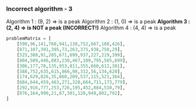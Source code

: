 ### Incorrect algorithm - 3

Algorithm 1 : (9, 2) => is a peak
Algorithm 2 : (1, 0) => is a peak
**Algorithm 3 : (2, 4) => is NOT a peak (INCORRECT!)**
Algorithm 4 : (4, 4) => is a peak

```python
problemMatrix = [
    [590,96,141,760,941,138,752,667,188,426],
    [871,107,391,395,73,263,375,938,750,29],
    [525,388,91,285,671,699,937,227,219,399],
    [804,509,446,883,230,467,109,795,565,699],
    [306,177,78,135,953,811,355,660,612,301],
    [388,752,635,615,866,98,312,56,134,620],
    [174,629,826,35,860,209,537,115,521,364],
    [684,644,459,463,271,328,664,711,173,779],
    [292,916,777,253,726,195,452,884,510,79],
    [876,164,990,21,87,301,128,949,802,792],
]
```
